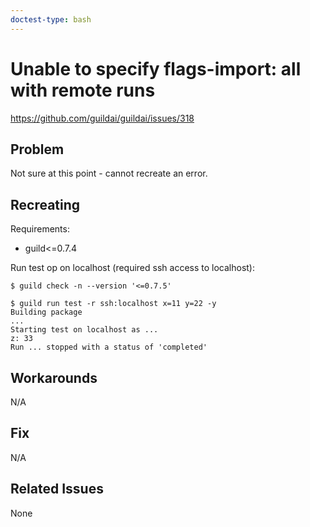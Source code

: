 ```yaml
---
doctest-type: bash
---
```


# Unable to specify flags-import: all with remote runs

https://github.com/guildai/guildai/issues/318

## Problem

Not sure at this point - cannot recreate an error.

## Recreating

Requirements:

- guild<=0.7.4

Run test op on localhost (required ssh access to localhost):

    $ guild check -n --version '<=0.7.5'

    $ guild run test -r ssh:localhost x=11 y=22 -y
    Building package
    ...
    Starting test on localhost as ...
    z: 33
    Run ... stopped with a status of 'completed'

## Workarounds

N/A

## Fix

N/A

## Related Issues

None
